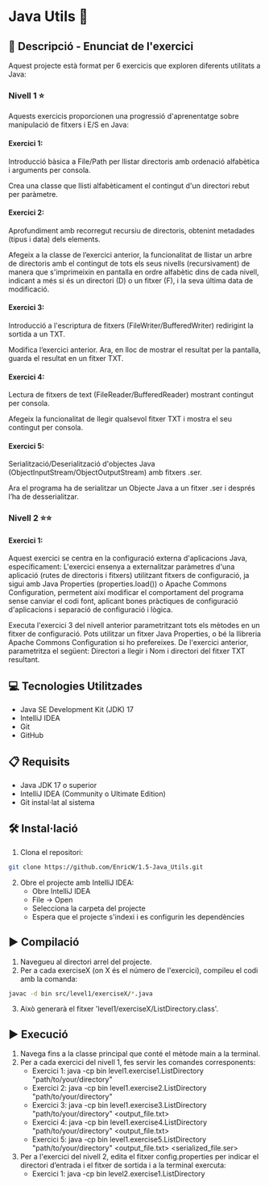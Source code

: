 # Java Utils 🎯

## 📄 Descripció - Enunciat de l'exercici

Aquest projecte està format per 6 exercicis que exploren diferents utilitats a Java:

### Nivell 1 ⭐
Aquests exercicis proporcionen una progressió d'aprenentatge sobre manipulació de fitxers i E/S en Java:

#### Exercici 1:
Introducció bàsica a File/Path per llistar directoris amb ordenació alfabètica i arguments per consola.

Crea una classe que llisti alfabèticament el contingut d'un directori rebut per paràmetre.

#### Exercici 2:
Aprofundiment amb recorregut recursiu de directoris, obtenint metadades (tipus i data) dels elements.

Afegeix a la classe de l’exercici anterior, la funcionalitat de llistar un arbre de directoris amb el contingut de tots els seus nivells (recursivament) de manera que s'imprimeixin en pantalla en ordre alfabètic dins de cada nivell, indicant a més si és un directori (D) o un fitxer (F), i la seva última data de modificació.

#### Exercici 3:
Introducció a l'escriptura de fitxers (FileWriter/BufferedWriter) redirigint la sortida a un TXT.

Modifica l’exercici anterior. Ara, en lloc de mostrar el resultat per la pantalla, guarda el resultat en un fitxer TXT.

#### Exercici 4:
Lectura de fitxers de text (FileReader/BufferedReader) mostrant contingut per consola.

Afegeix la funcionalitat de llegir qualsevol fitxer TXT i mostra el seu contingut per consola.

#### Exercici 5:
Serialització/Deserialització d'objectes Java (ObjectInputStream/ObjectOutputStream) amb fitxers .ser.

Ara el programa ha de serialitzar un Objecte Java a un fitxer .ser i després l’ha de desserialitzar.

### Nivell 2 ⭐⭐
#### Exercici 1:
Aquest exercici se centra en la configuració externa d'aplicacions Java, específicament: L'exercici ensenya a externalitzar paràmetres d'una aplicació (rutes de directoris i fitxers) utilitzant fitxers de configuració, ja sigui amb Java Properties (properties.load()) o Apache Commons Configuration, permetent així modificar el comportament del programa sense canviar el codi font, aplicant bones pràctiques de configuració d'aplicacions i separació de configuració i lògica.

Executa l'exercici 3 del nivell anterior parametritzant tots els mètodes en un fitxer de configuració. Pots utilitzar un fitxer Java Properties, o bé la llibreria Apache Commons Configuration si ho prefereixes.
De l'exercici anterior, parametritza el següent: Directori a llegir i Nom i directori del fitxer TXT resultant.

## 💻 Tecnologies Utilitzades

- Java SE Development Kit (JDK) 17
- IntelliJ IDEA
- Git
- GitHub

## 📋 Requisits

- Java JDK 17 o superior
- IntelliJ IDEA (Community o Ultimate Edition)
- Git instal·lat al sistema

## 🛠️ Instal·lació

1. Clona el repositori:
```bash
git clone https://github.com/EnricW/1.5-Java_Utils.git
```

2. Obre el projecte amb IntelliJ IDEA:
   - Obre IntelliJ IDEA
   - File -> Open
   - Selecciona la carpeta del projecte
   - Espera que el projecte s'indexi i es configurin les dependències

## ▶️ Compilació

1. Navegueu al directori arrel del projecte.
2. Per a cada exerciseX (on X és el número de l'exercici), compileu el codi amb la comanda:
```bash
javac -d bin src/level1/exerciseX/*.java
```
3. Això generarà el fitxer 'level1/exerciseX/ListDirectory.class'.

## ▶️ Execució

1. Navega fins a la classe principal que conté el mètode main a la terminal.
2. Per a cada exercici del nivell 1, fes servir les comandes corresponents:
   - Exercici 1: java -cp bin level1.exercise1.ListDirectory "path/to/your/directory"
   - Exercici 2: java -cp bin level1.exercise2.ListDirectory "path/to/your/directory"
   - Exercici 3: java -cp bin level1.exercise3.ListDirectory "path/to/your/directory" <output_file.txt>
   - Exercici 4: java -cp bin level1.exercise4.ListDirectory "path/to/your/directory" <output_file.txt>
   - Exercici 5: java -cp bin level1.exercise5.ListDirectory "path/to/your/directory" <output_file.txt> <serialized_file.ser>
3. Per a l'exercici del nivell 2, edita el fitxer config.properties per indicar el directori d’entrada i el fitxer de sortida i a la terminal exercuta:
   - Exercici 1: java -cp bin level2.exercise1.ListDirectory
